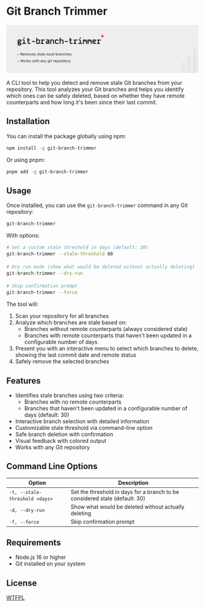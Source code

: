 # Git Branch Trimmer

![Git Branch Trimmer Hero](src/public/readme-hero.png)

A CLI tool to help you detect and remove stale Git branches from your repository. This tool analyzes your Git branches and helps you identify which ones can be safely deleted, based on whether they have remote counterparts and how long it's been since their last commit.

## Installation

You can install the package globally using npm:

```bash
npm install -g git-branch-trimmer
```

Or using pnpm:

```bash
pnpm add -g git-branch-trimmer
```

## Usage

Once installed, you can use the `git-branch-trimmer` command in any Git repository:

```bash
git-branch-trimmer
```

With options:

```bash
# Set a custom stale threshold in days (default: 30)
git-branch-trimmer --stale-threshold 60

# Dry run mode (show what would be deleted without actually deleting)
git-branch-trimmer --dry-run

# Skip confirmation prompt
git-branch-trimmer --force
```

The tool will:

1. Scan your repository for all branches
2. Analyze which branches are stale based on:
   - Branches without remote counterparts (always considered stale)
   - Branches with remote counterparts that haven't been updated in a configurable number of days
3. Present you with an interactive menu to select which branches to delete, showing the last commit date and remote status
4. Safely remove the selected branches

## Features

- Identifies stale branches using two criteria:
  - Branches with no remote counterparts
  - Branches that haven't been updated in a configurable number of days (default: 30)
- Interactive branch selection with detailed information
- Customizable stale threshold via command-line option
- Safe branch deletion with confirmation
- Visual feedback with colored output
- Works with any Git repository

## Command Line Options

| Option                         | Description                                                                 |
| ------------------------------ | --------------------------------------------------------------------------- |
| `-t, --stale-threshold <days>` | Set the threshold in days for a branch to be considered stale (default: 30) |
| `-d, --dry-run`                | Show what would be deleted without actually deleting                        |
| `-f, --force`                  | Skip confirmation prompt                                                    |

## Requirements

- Node.js 16 or higher
- Git installed on your system

## License

[WTFPL](https://www.wtfpl.net/)
